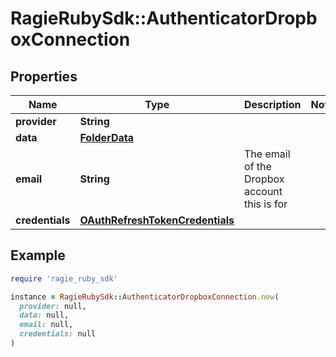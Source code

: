 # RagieRubySdk::AuthenticatorDropboxConnection

## Properties

| Name | Type | Description | Notes |
| ---- | ---- | ----------- | ----- |
| **provider** | **String** |  |  |
| **data** | [**FolderData**](FolderData.md) |  |  |
| **email** | **String** | The email of the Dropbox account this is for |  |
| **credentials** | [**OAuthRefreshTokenCredentials**](OAuthRefreshTokenCredentials.md) |  |  |

## Example

```ruby
require 'ragie_ruby_sdk'

instance = RagieRubySdk::AuthenticatorDropboxConnection.new(
  provider: null,
  data: null,
  email: null,
  credentials: null
)
```

